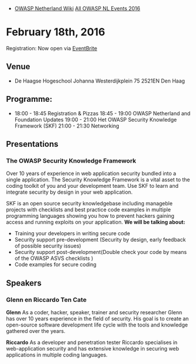   - [OWASP Netherland Wiki](Netherlands "wikilink")
    [All OWASP NL Events
    2016](Netherlands_Previous_Events_2016 "wikilink")

# February 18th, 2016

Registration: Now open via
[EventBrite](http://www.eventbrite.nl/e/tickets-owasp-netherlands-chapter-meeting-february-18th-2016-20828755368)

## Venue

  - De Haagse Hogeschool
    Johanna Westerdijkplein 75
    2521EN Den Haag

## Programme:

  -
    18:00 - 18:45 Registration & Pizzas
    18:45 - 19:00 OWASP Netherland and Foundation Updates
    19:00 - 21:00 Het OWASP Security Knowledge Framework (SKF)
    21:00 - 21:30 Networking

## Presentations

### The OWASP Security Knowledge Framework

Over 10 years of experience in web application security bundled into a
single application.
The Security Knowledge Framework is a vital asset to the coding toolkit
of you and your development team.
Use SKF to learn and integrate security by design in your web
application.

SKF is an open source security knowledgebase including manageble
projects with checklists and best practice code examples in multiple
programming languages showing
you how to prevent hackers gaining access and running exploits on your
application.
<b>We will be talking about:</b>

  - Training your developers in writing secure code
  - Security support pre-development (Security by design, early feedback
    of possible security issues)
  - Security support post-development(Double check your code by means of
    the OWASP ASVS checklists )
  - Code examples for secure coding

## Speakers

### Glenn en Riccardo Ten Cate

<b>Glenn</b>
As a coder, hacker, speaker, trainer and security researcher Glenn has
over 10 years experience in the field of security.
His goal is to create an open-source software development life cycle
with the tools and knowledge gathered over the years.

<b>Riccardo</b>
As a developer and penetration tester Riccardo specialises in
web-application security and
has extensive knowledge in securing web applications in multiple coding
languages.